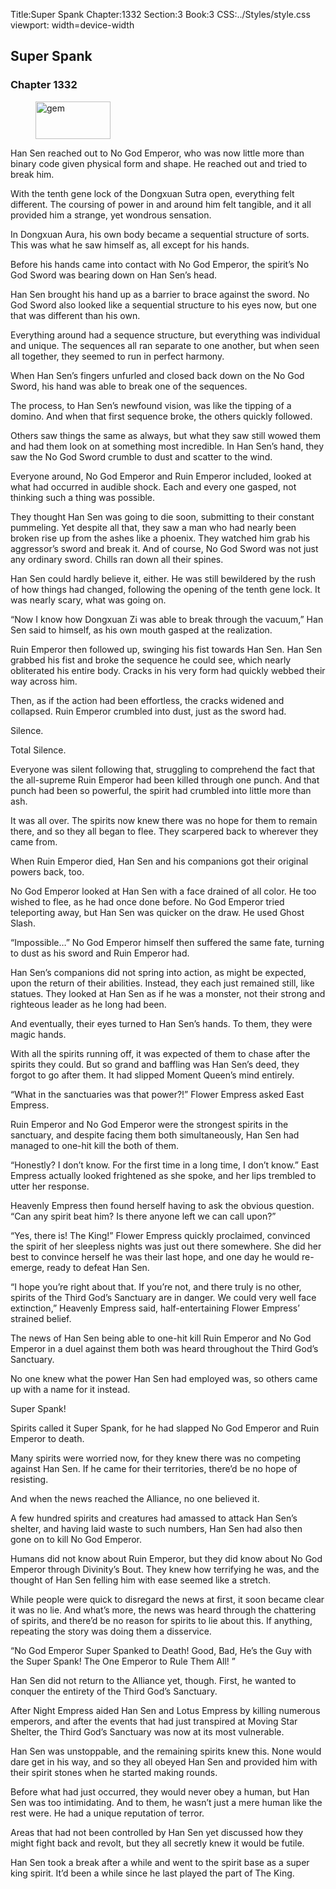 Title:Super Spank 
Chapter:1332 
Section:3 
Book:3 
CSS:../Styles/style.css 
viewport: width=device-width
  
## Super Spank
### Chapter 1332
  
<figure>
	<img src="../Images/gem.gif" alt="gem" id="gem" width="120" height="60" />
</figure>
  

  
Han Sen reached out to No God Emperor, who was now little more than binary code given physical form and shape. He reached out and tried to break him.

With the tenth gene lock of the Dongxuan Sutra open, everything felt different. The coursing of power in and around him felt tangible, and it all provided him a strange, yet wondrous sensation.

In Dongxuan Aura, his own body became a sequential structure of sorts. This was what he saw himself as, all except for his hands.

Before his hands came into contact with No God Emperor, the spirit’s No God Sword was bearing down on Han Sen’s head.

Han Sen brought his hand up as a barrier to brace against the sword. No God Sword also looked like a sequential structure to his eyes now, but one that was different than his own.

Everything around had a sequence structure, but everything was individual and unique. The sequences all ran separate to one another, but when seen all together, they seemed to run in perfect harmony.

When Han Sen’s fingers unfurled and closed back down on the No God Sword, his hand was able to break one of the sequences.

The process, to Han Sen’s newfound vision, was like the tipping of a domino. And when that first sequence broke, the others quickly followed.

Others saw things the same as always, but what they saw still wowed them and had them look on at something most incredible. In Han Sen’s hand, they saw the No God Sword crumble to dust and scatter to the wind.

Everyone around, No God Emperor and Ruin Emperor included, looked at what had occurred in audible shock. Each and every one gasped, not thinking such a thing was possible.

They thought Han Sen was going to die soon, submitting to their constant pummeling. Yet despite all that, they saw a man who had nearly been broken rise up from the ashes like a phoenix. They watched him grab his aggressor’s sword and break it. And of course, No God Sword was not just any ordinary sword. Chills ran down all their spines.

Han Sen could hardly believe it, either. He was still bewildered by the rush of how things had changed, following the opening of the tenth gene lock. It was nearly scary, what was going on.

“Now I know how Dongxuan Zi was able to break through the vacuum,” Han Sen said to himself, as his own mouth gasped at the realization.

Ruin Emperor then followed up, swinging his fist towards Han Sen. Han Sen grabbed his fist and broke the sequence he could see, which nearly obliterated his entire body. Cracks in his very form had quickly webbed their way across him.

Then, as if the action had been effortless, the cracks widened and collapsed. Ruin Emperor crumbled into dust, just as the sword had.

Silence.

Total Silence.

Everyone was silent following that, struggling to comprehend the fact that the all-supreme Ruin Emperor had been killed through one punch. And that punch had been so powerful, the spirit had crumbled into little more than ash.

It was all over. The spirits now knew there was no hope for them to remain there, and so they all began to flee. They scarpered back to wherever they came from.

When Ruin Emperor died, Han Sen and his companions got their original powers back, too.

No God Emperor looked at Han Sen with a face drained of all color. He too wished to flee, as he had once done before. No God Emperor tried teleporting away, but Han Sen was quicker on the draw. He used Ghost Slash.

“Impossible…” No God Emperor himself then suffered the same fate, turning to dust as his sword and Ruin Emperor had.

Han Sen’s companions did not spring into action, as might be expected, upon the return of their abilities. Instead, they each just remained still, like statues. They looked at Han Sen as if he was a monster, not their strong and righteous leader as he long had been.

And eventually, their eyes turned to Han Sen’s hands. To them, they were magic hands.

With all the spirits running off, it was expected of them to chase after the spirits they could. But so grand and baffling was Han Sen’s deed, they forgot to go after them. It had slipped Moment Queen’s mind entirely.

“What in the sanctuaries was that power?!” Flower Empress asked East Empress.

Ruin Emperor and No God Emperor were the strongest spirits in the sanctuary, and despite facing them both simultaneously, Han Sen had managed to one-hit kill the both of them.

“Honestly? I don’t know. For the first time in a long time, I don’t know.” East Empress actually looked frightened as she spoke, and her lips trembled to utter her response.

Heavenly Empress then found herself having to ask the obvious question. “Can any spirit beat him? Is there anyone left we can call upon?”

“Yes, there is! The King!” Flower Empress quickly proclaimed, convinced the spirit of her sleepless nights was just out there somewhere. She did her best to convince herself he was their last hope, and one day he would re-emerge, ready to defeat Han Sen.

“I hope you’re right about that. If you’re not, and there truly is no other, spirits of the Third God’s Sanctuary are in danger. We could very well face extinction,” Heavenly Empress said, half-entertaining Flower Empress’ strained belief.

The news of Han Sen being able to one-hit kill Ruin Emperor and No God Emperor in a duel against them both was heard throughout the Third God’s Sanctuary.

No one knew what the power Han Sen had employed was, so others came up with a name for it instead.

Super Spank!

Spirits called it Super Spank, for he had slapped No God Emperor and Ruin Emperor to death.

Many spirits were worried now, for they knew there was no competing against Han Sen. If he came for their territories, there’d be no hope of resisting.

And when the news reached the Alliance, no one believed it.

A few hundred spirits and creatures had amassed to attack Han Sen’s shelter, and having laid waste to such numbers, Han Sen had also then gone on to kill No God Emperor.

Humans did not know about Ruin Emperor, but they did know about No God Emperor through Divinity’s Bout. They knew how terrifying he was, and the thought of Han Sen felling him with ease seemed like a stretch.

While people were quick to disregard the news at first, it soon became clear it was no lie. And what’s more, the news was heard through the chattering of spirits, and there’d be no reason for spirits to lie about this. If anything, repeating the story was doing them a disservice.

“No God Emperor Super Spanked to Death! Good, Bad, He’s the Guy with the Super Spank! The One Emperor to Rule Them All! ”

Han Sen did not return to the Alliance yet, though. First, he wanted to conquer the entirety of the Third God’s Sanctuary.

After Night Empress aided Han Sen and Lotus Empress by killing numerous emperors, and after the events that had just transpired at Moving Star Shelter, the Third God’s Sanctuary was now at its most vulnerable.

Han Sen was unstoppable, and the remaining spirits knew this. None would dare get in his way, and so they all obeyed Han Sen and provided him with their spirit stones when he started making rounds.

Before what had just occurred, they would never obey a human, but Han Sen was too intimidating. And to them, he wasn’t just a mere human like the rest were. He had a unique reputation of terror.

Areas that had not been controlled by Han Sen yet discussed how they might fight back and revolt, but they all secretly knew it would be futile.

Han Sen took a break after a while and went to the spirit base as a super king spirit. It’d been a while since he last played the part of The King.